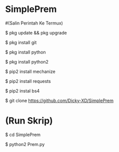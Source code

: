 # SimplePrem

#(Salin Perintah Ke Termux)

$ pkg update && pkg upgrade

$ pkg install git

$ pkg install python

$ pkg install python2

$ pip2 install mechanize

$ pip2 install requests

$ pip2 instal bs4

$ git clone https://github.com/Dicky-XD/SimplePrem

# (Run Skrip)

$ cd SimplePrem

$ python2 Prem.py
